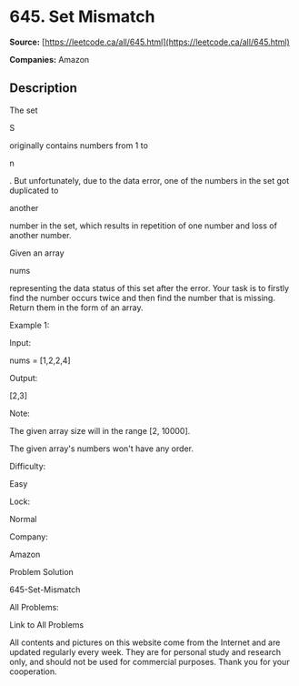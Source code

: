 # 645. Set Mismatch

**Source:** [https://leetcode.ca/all/645.html](https://leetcode.ca/all/645.html)

**Companies:** Amazon

## Description

The set

S

originally contains numbers from 1 to

n

. But
        unfortunately, due to the data error, one of the numbers in the set got duplicated to

another

number in the set, which results in repetition of one number and loss of another number.

Given an array

nums

representing the data status of this set after the error.
        Your task is to firstly find the number occurs twice and then find the number that is
        missing. Return them in the form of an array.

Example 1:

Input:

nums = [1,2,2,4]

Output:

[2,3]

Note:

The given array size will in the range [2, 10000].

The given array's numbers won't have any order.

Difficulty:

Easy

Lock:

Normal

Company:

Amazon

Problem Solution

645-Set-Mismatch

All Problems:

Link to All Problems

All contents and pictures on this website come from the Internet and are updated regularly every week. They are for personal study and research only, and should not be used for commercial purposes. Thank you for your cooperation.

